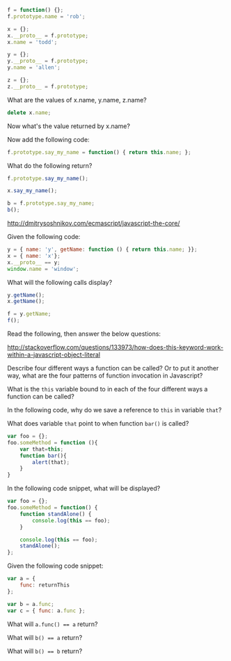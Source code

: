 ```javascript
f = function() {};
f.prototype.name = 'rob';

x = {};
x.__proto__ = f.prototype;
x.name = 'todd';

y = {};
y.__proto__ = f.prototype;
y.name = 'allen';

z = {};
z.__proto__ = f.prototype;
```

What are the values of x.name, y.name, z.name?

```javascript
delete x.name;
```
Now what's the value returned by x.name?

Now add the following code:

```javascript
f.prototype.say_my_name = function() { return this.name; };
```

What do the following return?

```javascript
f.prototype.say_my_name();

x.say_my_name();

b = f.prototype.say_my_name;
b();
```

http://dmitrysoshnikov.com/ecmascript/javascript-the-core/

Given the following code:

```javascript
y = { name: 'y', getName: function () { return this.name; }};
x = { name: 'x'};
x.__proto__ == y;
window.name = 'window';
```

What will the following calls display?
```javascript
y.getName();
x.getName();

f = y.getName;
f();
```

Read the following, then answer the below questions:

http://stackoverflow.com/questions/133973/how-does-this-keyword-work-within-a-javascript-object-literal

Describe four different ways a function can be called? Or to put it another way, what are the
four patterns of function invocation in Javascript?

What is the `this` variable bound to in each of the four different ways a function can be called?

In the following code, why do we save a reference to `this` in variable `that`?

What does variable `that` point to when function `bar()` is called?

```javascript
var foo = {};
foo.someMethod = function (){
    var that=this;
    function bar(){
        alert(that);
    }
}
```

In the following code snippet, what will be displayed? 

```javascript
var foo = {};
foo.someMethod = function() {
    function standAlone() {
        console.log(this == foo);
    }

    console.log(this == foo);
    standAlone();
};
```

Given the following code snippet:

```javascript
var a = {
    func: returnThis
};

var b =	a.func;
var c = { func: a.func };
```

What will `a.func() == a` return?

What will `b() == a` return?

What will `b() == b` return?